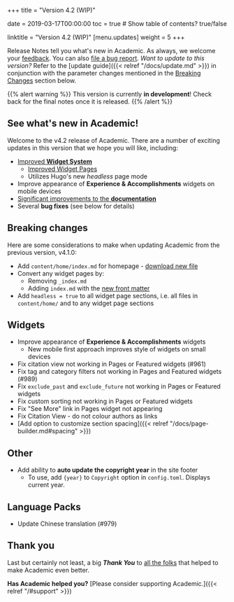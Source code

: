 +++
title = "Version 4.2 (WIP)"

date = 2019-03-17T00:00:00
toc = true  # Show table of contents? true/false

linktitle = "Version 4.2 (WIP)"
[menu.updates]
  weight = 5
+++

Release Notes tell you what's new in Academic. As always, we welcome your [feedback](https://github.com/gcushen/hugo-academic/issues). You can also [file a bug report](https://github.com/gcushen/hugo-academic/issues). *Want to update to this version?* Refer to the [update guide]({{< relref "/docs/update.md" >}}) in conjunction with the parameter changes mentioned in the [Breaking Changes](#breaking-changes) section below.

{{% alert warning %}}
This version is currently **in development**! Check back for the final notes once it is released.
{{% /alert %}}

## See what's new in Academic!

Welcome to the v4.2 release of Academic. There are a number of exciting updates in this version that we hope you will like, including:

- [Improved **Widget System**](https://sourcethemes.com/academic/docs/page-builder/)
  - [Improved Widget Pages](https://sourcethemes.com/academic/docs/managing-content/#create-a-widget-page)
  - Utilizes Hugo's new *headless* page mode
- Improve appearance of **Experience & Accomplishments** widgets on mobile devices
- [Significant improvements to the **documentation**](https://sourcethemes.com/academic/docs/)
- Several **bug fixes** (see below for details)

## Breaking changes

Here are some considerations to make when updating Academic from the previous version, v4.1.0:

- Add `content/home/index.md` for homepage - [download new file](https://raw.githubusercontent.com/gcushen/hugo-academic/master/exampleSite/content/home/index.md)
- Convert any widget pages by:
   - Removing `_index.md`
   - Adding `index.md` with the [new front matter](https://sourcethemes.com/academic/docs/managing-content/#create-a-widget-page)
- Add `headless = true` to all widget page sections, i.e. all files in `content/home/` and to any widget page sections

## Widgets

- Improve appearance of **Experience & Accomplishments** widgets
  - New mobile first approach improves style of widgets on small devices
- Fix citation view not working in Pages or Featured widgets (#961)
- Fix tag and category filters not working in Pages and Featured widgets (#989)
- Fix `exclude_past` and `exclude_future` not working in Pages or Featured widgets
- Fix custom sorting not working in Pages or Featured widgets
- Fix "See More" link in Pages widget not appearing
- Fix Citation View - do not colour authors as links
- [Add option to customize section spacing]({{< relref "/docs/page-builder.md#spacing" >}})

## Other

- Add ability to **auto update the copyright year** in the site footer
  - To use, add `{year}` to `Copyright` option in `config.toml`. Displays current year.

## Language Packs

- Update Chinese translation (#979)

## Thank you

Last but certainly not least, a big **_Thank You_** to [all the folks](https://github.com/gcushen/hugo-academic/graphs/contributors) that helped to make Academic even better.

**Has Academic helped you?** [Please consider supporting Academic.]({{< relref "/#support" >}})
